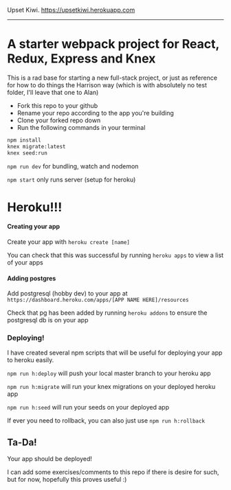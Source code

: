 Upset Kiwi.
https://upsetkiwi.herokuapp.com
_____________________________________________________________________________________________________________________________




# A starter webpack project for React, Redux, Express and Knex

This is a rad base for starting a new full-stack project, or just as reference for how to do things the Harrison way (which is with absolutely no test folder, I'll leave that one to Alan)

* Fork this repo to your github
* Rename your repo according to the app you're building
* Clone your forked repo down
* Run the following commands in your terminal

```sh
npm install
knex migrate:latest
knex seed:run

```

  `npm run dev` for bundling, watch and nodemon

  `npm start` only runs server (setup for heroku)


# Heroku!!!

#### Creating your app

Create your app with `heroku create [name]`

You can check that this was successful by running `heroku apps` to view a list of your apps


#### Adding postgres

Add postgresql (hobby dev) to your app at `https://dashboard.heroku.com/apps/[APP NAME HERE]/resources`

Check that pg has been added by running `heroku addons` to ensure the postgresql db is on your app


### Deploying!

I have created several npm scripts that will be useful for deploying your app to heroku easily.

`npm run h:deploy` will push your local master branch to your heroku app

`npm run h:migrate` will run your knex migrations on your deployed heroku app

`npm run h:seed` will run your seeds on your deployed app

If ever you need to rollback, you can also just use `npm run h:rollback`


## Ta-Da!
Your app should be deployed!

I can add some exercises/comments to this repo if there is desire for such, but for now, hopefully this proves useful :)
